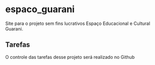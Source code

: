 # espaco_guarani
Site para o projeto sem fins lucrativos Espaço Educacional e Cultural Guarani.

## Tarefas

O controle das tarefas desse projeto será realizado no Github
